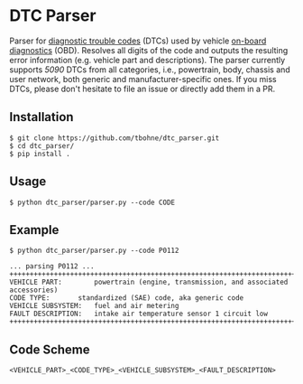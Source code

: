# DTC Parser

Parser for [diagnostic trouble codes](https://en.wikipedia.org/wiki/OBD-II_PIDs) (DTCs) used by vehicle [on-board diagnostics](https://en.wikipedia.org/wiki/On-board_diagnostics) (OBD). Resolves all digits of the code and outputs the resulting error information (e.g. vehicle part and descriptions). The parser currently supports *5090* DTCs from all categories, i.e., powertrain, body, chassis and user network, both generic and manufacturer-specific ones. If you miss DTCs, please don't hesitate to file an issue or directly add them in a PR.

## Installation
```
$ git clone https://github.com/tbohne/dtc_parser.git
$ cd dtc_parser/
$ pip install .
```

## Usage
```
$ python dtc_parser/parser.py --code CODE
```

## Example
```
$ python dtc_parser/parser.py --code P0112

... parsing P0112 ...
++++++++++++++++++++++++++++++++++++++++++++++++++++++++++++++++++++++++++++++++++++++++++++++++
VEHICLE PART:		 powertrain (engine, transmission, and associated accessories)
CODE TYPE:		 standardized (SAE) code, aka generic code
VEHICLE SUBSYSTEM:	 fuel and air metering
FAULT DESCRIPTION:	 intake air temperature sensor 1 circuit low
++++++++++++++++++++++++++++++++++++++++++++++++++++++++++++++++++++++++++++++++++++++++++++++++
```

## Code Scheme

`<VEHICLE_PART>_<CODE_TYPE>_<VEHICLE_SUBSYSTEM>_<FAULT_DESCRIPTION>`
